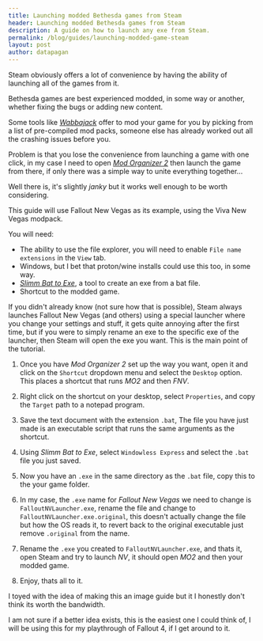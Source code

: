 ```yaml
---
title: Launching modded Bethesda games from Steam
header: Launching modded Bethesda games from Steam
description: A guide on how to launch any exe from Steam.
permalink: /blog/guides/launching-modded-game-steam
layout: post
author: datapagan
---
```



Steam obviously offers a lot of convenience by having the ability of launching all of the games from it.

Bethesda games are best experienced modded, in some way or another, whether fixing the bugs or adding new content.

Some tools like *[Wabbajack](https://www.wabbajack.org/#/)* offer to mod your game for you by picking from a list of pre-compiled mod packs, someone else has already worked out all the crashing issues before you.

Problem is that you lose the convenience from launching a game with one click, in my case I need to open *[Mod Organizer 2](https://www.modorganizer.org/)* then launch the game from there, if only there was a simple way to unite everything together...

Well there is, it's slightly *janky* but it works well enough to be worth considering.

This guide will use Fallout New Vegas as its example, using the Viva New Vegas modpack.

You will need:
* The ability to use the file explorer, you will need to enable `File name extensions` in the `View` tab.
* Windows, but I bet that proton/wine installs could use this too, in some way.
* *[Slimm Bat to Exe](https://misterslimm.wordpress.com/slimm-solutions/)*, a tool to create an exe from a bat file.
* Shortcut to the modded game.

If you didn't already know (not sure how that is possible), Steam always launches Fallout New Vegas (and others) using a special launcher where you change your settings and stuff, it gets quite annoying after the first time,
but if you were to simply rename an exe to the specific exe of the launcher, then Steam will open the exe you want. This is the main point of the tutorial.

1. Once you have *Mod Organizer 2* set up the way you want, open it and click on the `Shortcut` dropdown menu and select the `Desktop` option. This places a shortcut that runs *MO2* and then *FNV*.

2. Right click on the shortcut on your desktop, select `Properties`, and copy the `Target` path to a notepad program.

3. Save the text document with the extension `.bat`, The file you have just made is an executable script that runs the same arguments as the shortcut.

4. Using *Slimm Bat to Exe*, select `Windowless Express` and select the `.bat` file you just saved.

5. Now you have an `.exe` in the same directory as the `.bat` file, copy this to the your game folder.

6. In my case, the `.exe` name for *Fallout New Vegas* we need to change is `FalloutNVLauncher.exe`, rename the file and change to `FalloutNVLauncher.exe.original`, this doesn't actually change the file but how the OS reads it, to revert back to the original executable just remove `.original` from the name.

7. Rename the `.exe` you created to `FalloutNVLauncher.exe`, and thats it, open Steam and try to launch *NV*,
it should open *MO2* and then your modded game.

8. Enjoy, thats all to it.

I toyed with the idea of making this an image guide but it I honestly don't think its worth the bandwidth.

I am not sure if a better idea exists, this is the easiest one I could think of, I will be using this for my playthrough of Fallout 4, if I get around to it.


